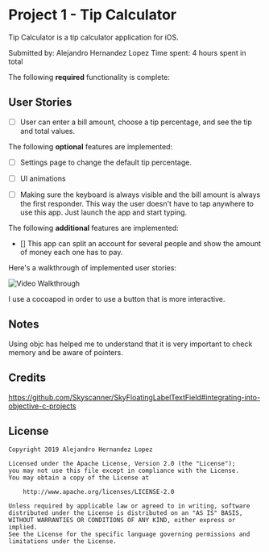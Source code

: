 # Project 1 - Tip Calculator

Tip Calculator is a tip calculator application for iOS.

Submitted by: Alejandro Hernandez Lopez
Time spent: 4 hours spent in total

The following **required** functionality is complete:
## User Stories
* [ ] User can enter a bill amount, choose a tip percentage, and see the tip and total values.

The following **optional** features are implemented:

* [ ] Settings page to change the default tip percentage.

* [ ] UI animations
* [ ] Making sure the keyboard is always visible and the bill amount is always the first responder. This way the user doesn't have to tap anywhere to use this app. Just launch the app and start typing.

The following **additional** features are implemented:

* [] This app can split an account for several people and show the amount of money each one has to pay.

Here's a walkthrough of implemented user stories:

<img src='http://g.recordit.co/pH6BxZmfIo.gif' title='Video Walkthrough' width='' alt='Video Walkthrough' />

I use a cocoapod in order to use a button that is more interactive.


## Notes
Using objc has helped me to understand that it is very important to check memory and be aware of pointers.

## Credits
https://github.com/Skyscanner/SkyFloatingLabelTextField#integrating-into-objective-c-projects

## License

    Copyright 2019 Alejandro Hernandez Lopez

    Licensed under the Apache License, Version 2.0 (the "License");
    you may not use this file except in compliance with the License.
    You may obtain a copy of the License at

        http://www.apache.org/licenses/LICENSE-2.0

    Unless required by applicable law or agreed to in writing, software
    distributed under the License is distributed on an "AS IS" BASIS,
    WITHOUT WARRANTIES OR CONDITIONS OF ANY KIND, either express or implied.
    See the License for the specific language governing permissions and
    limitations under the License.

